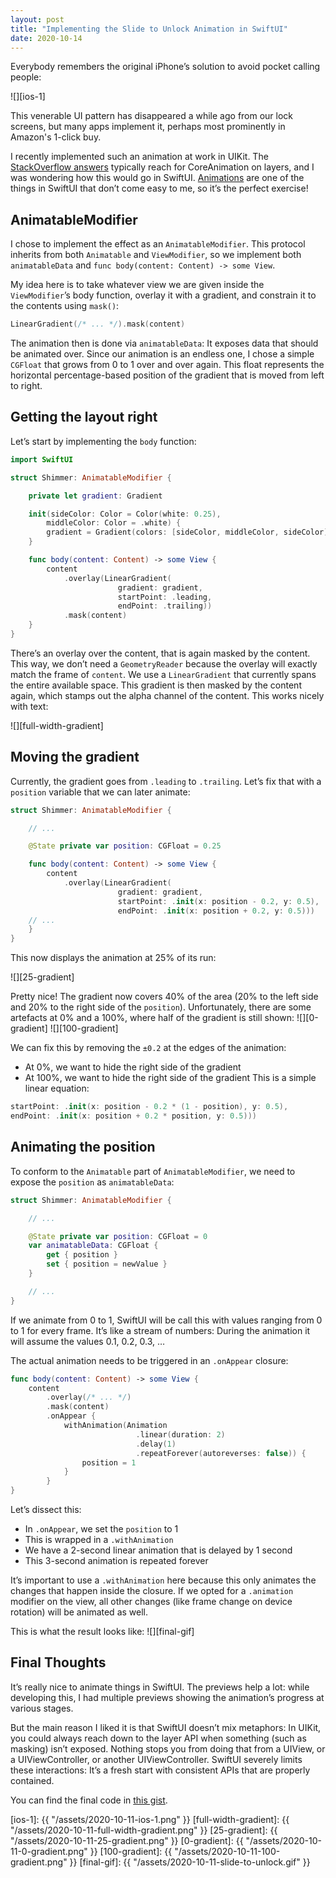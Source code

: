 ```yaml
---
layout: post
title: "Implementing the Slide to Unlock Animation in SwiftUI"
date: 2020-10-14
---
```


Everybody remembers the original iPhone’s solution to avoid pocket calling people:

![][ios-1]

This venerable UI pattern has disappeared a while ago from our lock screens, but many apps implement it, perhaps most prominently in Amazon's 1-click buy.

I recently implemented such an animation at work in UIKit. The [StackOverflow answers](https://stackoverflow.com/questions/438046/iphone-slide-to-unlock-animation/64308214#64308214) typically reach for CoreAnimation on layers, and I was wondering how this would go in SwiftUI. [Animations](https://swiftui-lab.com/category/animations/) are one of the things in SwiftUI that don’t come easy to me, so it’s the perfect exercise!

## AnimatableModifier

I chose to implement the effect as an `AnimatableModifier`. This protocol inherits from both `Animatable` and `ViewModifier`, so we implement both `animatableData` and `func body(content: Content) -> some View`.

My idea here is to take whatever view we are given inside the `ViewModifier`’s body function, overlay it with a gradient, and constrain it to the contents using `mask()`:

```swift
LinearGradient(/* ... */).mask(content)
```

The animation then is done via `animatableData`: It exposes data that should be animated over. Since our animation is an endless one, I chose a simple `CGFloat` that grows from 0 to 1 over and over again. This float represents the horizontal percentage-based position of the gradient that is moved from left to right.

## Getting the layout right

Let’s start by implementing the `body` function:

```swift
import SwiftUI

struct Shimmer: AnimatableModifier {

    private let gradient: Gradient

    init(sideColor: Color = Color(white: 0.25), 
        middleColor: Color = .white) {
        gradient = Gradient(colors: [sideColor, middleColor, sideColor])
    }

    func body(content: Content) -> some View {
        content
            .overlay(LinearGradient(
                        gradient: gradient,
                        startPoint: .leading,
                        endPoint: .trailing))
            .mask(content)
    }
}

```

There’s an overlay over the content, that is again masked by the content. This way, we don’t need a `GeometryReader` because the overlay will exactly match the frame of `content`. We use a `LinearGradient` that currently spans the entire available space. This gradient is then masked by the content again, which stamps out the alpha channel of the content. This works nicely with text:

![][full-width-gradient]

## Moving the gradient

Currently, the gradient goes from `.leading` to `.trailing`. Let’s fix that with a `position` variable that we can later animate:

```swift
struct Shimmer: AnimatableModifier {

    // ...

    @State private var position: CGFloat = 0.25

    func body(content: Content) -> some View {
        content
            .overlay(LinearGradient(
                        gradient: gradient,
                        startPoint: .init(x: position - 0.2, y: 0.5),
                        endPoint: .init(x: position + 0.2, y: 0.5)))
	// ...
    }
}

```

This now displays the animation at 25% of its run:

![][25-gradient]

Pretty nice! The gradient now covers 40% of the area (20% to the left side and 20% to the right side of the `position`).
Unfortunately, there are some artefacts at 0% and a 100%, where half of the gradient is still shown:
![][0-gradient]
![][100-gradient]

We can fix this by removing the `±0.2` at the edges of the animation:
* At 0%, we want to hide the right side of the gradient
* At 100%, we want to hide the right side of the gradient
This is a simple linear equation:
```swift
startPoint: .init(x: position - 0.2 * (1 - position), y: 0.5),
endPoint: .init(x: position + 0.2 * position, y: 0.5)))
```

## Animating the position

To conform to the `Animatable` part of `AnimatableModifier`, we need to expose the `position` as `animatableData`:

```swift
struct Shimmer: AnimatableModifier {

    // ...

    @State private var position: CGFloat = 0
    var animatableData: CGFloat {
        get { position }
        set { position = newValue }
    }

	// ...
}
```

If we animate from 0 to 1, SwiftUI will be call this with values ranging from 0 to 1 for every frame. It’s like a stream of numbers: During the animation it will assume the values 0.1, 0.2, 0.3, …

The actual animation needs to be triggered in an `.onAppear` closure:

```swift
func body(content: Content) -> some View {
    content
        .overlay(/* ... */)
        .mask(content)
        .onAppear {
            withAnimation(Animation
                            .linear(duration: 2)
                            .delay(1)
                            .repeatForever(autoreverses: false)) {
                position = 1
            }
        }
}
```

Let’s dissect this:
* In `.onAppear`, we set the `position` to 1
* This is wrapped in a `.withAnimation`
* We have a 2-second linear animation that is delayed by 1 second
* This 3-second animation is repeated forever

It’s important to use a `.withAnimation` here because this only animates the changes that happen inside the closure. If we opted for a `.animation` modifier on the view, all other changes (like frame change on device rotation) will be animated as well.

This is what the result looks like:
![][final-gif]

## Final Thoughts

It’s really nice to animate things in SwiftUI. The previews help a lot: while developing this, I had multiple previews showing the animation’s progress at various stages.

But the main reason I liked it is that SwiftUI doesn’t mix metaphors: In UIKit, you could always reach down to the layer API when something (such as masking) isn’t exposed. Nothing stops you from doing that from a UIView, or a UIViewController, or another UIViewController. SwiftUI severely limits these interactions: It’s a fresh start with consistent APIs that are properly contained.

You can find the final code in [this gist](https://gist.github.com/xavierLowmiller/76625243deed678171e9a25de66fffd4).

[ios-1]: {{ "/assets/2020-10-11-ios-1.png" }}
[full-width-gradient]: {{ "/assets/2020-10-11-full-width-gradient.png" }}
[25-gradient]: {{ "/assets/2020-10-11-25-gradient.png" }}
[0-gradient]: {{ "/assets/2020-10-11-0-gradient.png" }}
[100-gradient]: {{ "/assets/2020-10-11-100-gradient.png" }}
[final-gif]: {{ "/assets/2020-10-11-slide-to-unlock.gif" }}